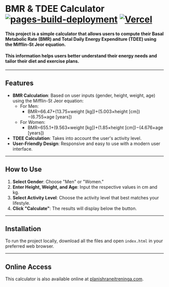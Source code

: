 # BMR & TDEE Calculator </br> [![pages-build-deployment](https://github.com/crni99/bmr-tdee-calculator/actions/workflows/pages/pages-build-deployment/badge.svg)](https://github.com/crni99/bmr-tdee-calculator/actions/workflows/pages/pages-build-deployment) [![Vercel](https://img.shields.io/badge/Vercel-Deploy-success?logo=vercel&logoColor=white)](https://bmr-tdee-calculator-navy.vercel.app/)

#### This project is a simple calculator that allows users to compute their Basal Metabolic Rate (BMR) and Total Daily Energy Expenditure (TDEE) using the Mifflin-St Jeor equation.
#### This information helps users better understand their energy needs and tailor their diet and exercise plans.

---
## Features
- **BMR Calculation**: Based on user inputs (gender, height, weight, age) using the Mifflin-St Jeor equation:
  - For Men:  
    - BMR=66.47+(13.75×weight [kg])+(5.003×height [cm])−(6.755×age [years])
  - For Women:  
    - BMR=655.1+(9.563×weight [kg])+(1.85×height [cm])−(4.676×age [years])
- **TDEE Calculation**: Takes into account the user's activity level.
- **User-Friendly Design**: Responsive and easy to use with a modern user interface.
---
## How to Use
1. **Select Gender**: Choose "Men" or "Women."
2. **Enter Height, Weight, and Age**: Input the respective values in cm and kg.
3. **Select Activity Level**: Choose the activity level that best matches your lifestyle.
4. **Click "Calculate"**: The results will display below the button.
---
## Installation
To run the project locally, download all the files and open `index.html` in your preferred web browser.

---
## Online Access
This calculator is also available online at [planishraneitreninga.com](https://planishraneitreninga.com).
